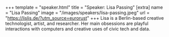 +++
template = "speaker.html"
title = "Speaker: Lisa Passing"
[extra]
  name = "Lisa Passing"
  image = "/images/speakers/lisa-passing.jpeg"
  url = "https://lislis.de/?utm_source=eurorust"
+++
Lisa is a Berlin-based creative technologist, artist, and researcher. Her main obsessions are playful interactions with computers and creative uses of civic tech and data.